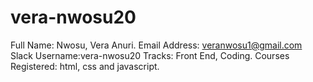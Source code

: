 # vera-nwosu20
Full Name: Nwosu, Vera Anuri.
Email Address: veranwosu1@gmail.com
Slack Username:vera-nwosu20
Tracks: Front End, Coding.
Courses Registered: html, css and javascript.
